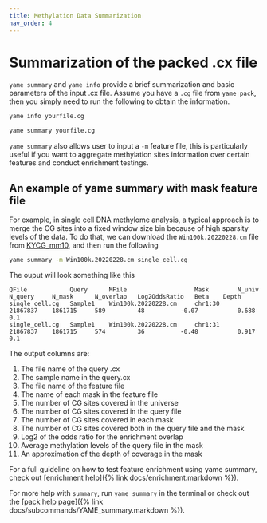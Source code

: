```yaml
---
title: Methylation Data Summarization
nav_order: 4
---
```


# Summarization of the packed .cx file

`yame summary` and `yame info` provide a brief summarization and basic parameters of the input .cx file. Assume you have a `.cg` file from `yame pack`, then you simply need to run the following to obtain the information.  

```bash
yame info yourfile.cg
```

```bash
yame summary yourfile.cg
```

`yame summary` also allows user to input a `-m` feature file, this is particularly useful if you want to aggregate methylation sites information over certain features and conduct enrichment testings. 

## An example of yame summary with mask feature file

For example, in single cell DNA methylome analysis, a typical approach is to merge the CG sites into a fixed window size bin because of high sparsity levels of the data. To do that, we can download the `Win100k.20220228.cm` file from [KYCG_mm10](https://github.com/zhou-lab/KYCGKB_mm10), and then run the following

```bash
yame summary -m Win100k.20220228.cm single_cell.cg
```

The ouput will look something like this 

```
QFile            Query      MFile                   Mask        N_univ      N_query     N_mask      N_overlap   Log2OddsRatio   Beta    Depth
single_cell.cg   Sample1    Win100k.20220228.cm     chr1:30     21867837    1861715     589         48          -0.07           0.688   0.1
single_cell.cg   Sample1    Win100k.20220228.cm     chr1:31     21867837    1861715     574         36          -0.48           0.917   0.1
```

The output columns are:
1. The file name of the query .cx
2. The sample name in the query.cx
3. The file name of the feature file
4. The name of each mask in the feature file
5. The number of CG sites covered in the universe
6. The number of CG sites covered in the query file
7. The number of CG sites covered in each mask
8. The number of CG sites covered both in the query file and the mask
9. Log2 of the odds ratio for the enrichment overlap
10. Average methylation levels of the query file in the mask
11. An approximation of the depth of coverage in the mask

For a full guideline on how to test feature enrichment using yame summary, check out [enrichment help]({% link docs/enrichment.markdown %}).

For more help with `summary`, run `yame summary` in the terminal or check out the
[pack help page]({% link docs/subcommands/YAME_summary.markdown %}).